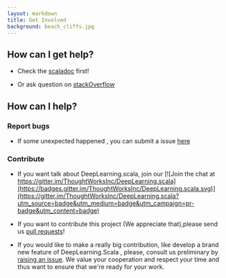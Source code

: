 ```yaml
---
layout: markdown
title: Get Involved
background: beach_cliffs.jpg
---
```


## How can I get help?

- Check the [scaladoc](https://javadoc.io/page/com.thoughtworks.deeplearning/unidoc_2.11/latest/com/thoughtworks/deeplearning/package.html) first!

- Or ask question on [stackOverflow](http://stackoverflow.com/questions/ask)

## How can I help?

### Report bugs

- If some unexpected happened , you can submit a issue [here](https://github.com/ThoughtWorksInc/DeepLearning.scala/issues)

### Contribute

- If you want talk about DeepLearning.scala, join our [![Join the chat at https://gitter.im/ThoughtWorksInc/DeepLearning.scala](https://badges.gitter.im/ThoughtWorksInc/DeepLearning.scala.svg)](https://gitter.im/ThoughtWorksInc/DeepLearning.scala?utm_source=badge&utm_medium=badge&utm_campaign=pr-badge&utm_content=badge)

- If you want to contribute this project (We appreciate that),please send us [pull requests](https://github.com/ThoughtWorksInc/DeepLearning.scala/pulls)!

- If you would like to make a really big contribution, like develop a brand new feature of DeepLearning.Scala , please, consult us preliminary by [raising an issue](https://github.com/ThoughtWorksInc/DeepLearning.scala/issues). We value your cooperation and respect your time and thus want to ensure that we're ready for your work.
